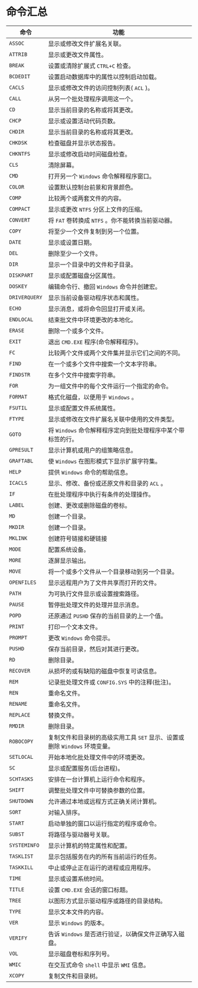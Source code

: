 # 命令汇总

|命令|功能|
|-----|-----|
| `ASSOC` |显⽰或修改⽂件扩展名关联。 |
| `ATTRIB` |显⽰或更改⽂件属性。 |
| `BREAK` |设置或清除扩展式 `CTRL+C` 检查。|
| `BCDEDIT` |设置启动数据库中的属性以控制启动加载。|
| `CACLS` | 显⽰或修改⽂件的访问控制列表( `ACL` )。|
| `CALL` |从另⼀个批处理程序调⽤这⼀个。|
| `CD` |显⽰当前⽬录的名称或将其更改。|
| `CHCP` | 显⽰或设置活动代码页数。|
| `CHDIR` | 显⽰当前⽬录的名称或将其更改。 |
| `CHKDSK` |检查磁盘并显⽰状态报告。 |
| `CHKNTFS` |显⽰或修改启动时间磁盘检查。 |
| `CLS` |清除屏幕。 |
| `CMD` |打开另⼀个 `Windows` 命令解释程序窗⼝。|
| `COLOR` | 设置默认控制台前景和背景颜⾊。|
| `COMP` |⽐较两个或两套⽂件的内容。 |
| `COMPACT` | 显⽰或更改 `NTFS` 分区上⽂件的压缩。|
| `CONVERT` | 将 `FAT` 卷转换成 `NTFS` 。你不能转换当前驱动器。|
| `COPY` |将⾄少⼀个⽂件复制到另⼀个位置。|
| `DATE` | 显⽰或设置⽇期。|
| `DEL` |删除⾄少⼀个⽂件。|
| `DIR` |显⽰⼀个⽬录中的⽂件和⼦⽬录。|
| `DISKPART` | 显⽰或配置磁盘分区属性。|
| `DOSKEY` |编辑命令⾏、撤回 `Windows` 命令并创建宏。|
| `DRIVERQUERY` | 显⽰当前设备驱动程序状态和属性。|
| `ECHO` |显⽰消息，或将命令回显打开或关闭。 |
| `ENDLOCAL` | 结束批⽂件中环境更改的本地化。|
| `ERASE` |删除⼀个或多个⽂件。 |
| `EXIT` |退出 `CMD.EXE` 程序(命令解释程序)。|
| `FC` |⽐较两个⽂件或两个⽂件集并显⽰它们之间的不同。|
| `FIND` | 在⼀个或多个⽂件中搜索⼀个⽂本字符串。|
| `FINDSTR` |在多个⽂件中搜索字符串。 |
| `FOR` |为⼀组⽂件中的每个⽂件运⾏⼀个指定的命令。 |
| `FORMAT` | 格式化磁盘，以便⽤于 `Windows` 。 |
| `FSUTIL` |显⽰或配置⽂件系统属性。 |
| `FTYPE` |显⽰或修改在⽂件扩展名关联中使⽤的⽂件类型。|
| `GOTO` |将 `Windows` 命令解释程序定向到批处理程序中某个带标签的⾏。|
| `GPRESULT` | 显⽰计算机或⽤户的组策略信息。|
| `GRAFTABL` |使 `Windows` 在图形模式下显⽰扩展字符集。|
| `HELP` | 提供 `Windows` 命令的帮助信息。 |
| `ICACLS` | 显⽰、修改、备份或还原⽂件和⽬录的 `ACL` 。|
| `IF` | 在批处理程序中执⾏有条件的处理操作。|
| `LABEL` | 创建、更改或删除磁盘的卷标。|
| `MD` |创建⼀个⽬录。|
| `MKDIR` | 创建⼀个⽬录。|
| `MKLINK` | 创建符号链接和硬链接|
| `MODE` |配置系统设备。|
| `MORE` | 逐屏显⽰输出。|
| `MOVE` |将⼀个或多个⽂件从⼀个⽬录移动到另⼀个⽬录。 |
| `OPENFILES` | 显⽰远程⽤户为了⽂件共享⽽打开的⽂件。|
| `PATH` |为可执⾏⽂件显⽰或设置搜索路径。 |
| `PAUSE` |暂停批处理⽂件的处理并显⽰消息。 |
| `POPD` |还原通过 `PUSHD` 保存的当前⽬录的上⼀个值。|
| `PRINT` | 打印⼀个⽂本⽂件。|
| `PROMPT` | 更改 `Windows` 命令提⽰。|
| `PUSHD` |保存当前⽬录，然后对其进⾏更改。|
| `RD` |删除⽬录。|
| `RECOVER` | 从损坏的或有缺陷的磁盘中恢复可读信息。|
| `REM` |记录批处理⽂件或 `CONFIG.SYS` 中的注释(批注)。 |
| `REN` |重命名⽂件。|
| `RENAME` | 重命名⽂件。 |
| `REPLACE` | 替换⽂件。|
| `RMDIR` | 删除⽬录。 |
| `ROBOCOPY` | 复制⽂件和⽬录树的⾼级实⽤⼯具 `SET` 显⽰、设置或删除 `Windows` 环境变量。|
| `SETLOCAL` | 开始本地化批处理⽂件中的环境更改。|
| `SC` |显⽰或配置服务(后台进程)。|
| `SCHTASKS` | 安排在⼀台计算机上运⾏命令和程序。|
| `SHIFT` |调整批处理⽂件中可替换参数的位置。|
| `SHUTDOWN` | 允许通过本地或远程⽅式正确关闭计算机。|
| `SORT` |对输⼊排序。 |
| `START` |启动单独的窗⼝以运⾏指定的程序或命令。|
| `SUBST` |将路径与驱动器号关联。|
| `SYSTEMINFO` | 显⽰计算机的特定属性和配置。|
| `TASKLIST` |显⽰包括服务在内的所有当前运⾏的任务。|
| `TASKKILL` |中⽌或停⽌正在运⾏的进程或应⽤程序。|
| `TIME` |显⽰或设置系统时间。|
| `TITLE` |设置 `CMD.EXE` 会话的窗⼝标题。 |
| `TREE` |以图形⽅式显⽰驱动程序或路径的⽬录结构。|
| `TYPE` |显⽰⽂本⽂件的内容。 |
| `VER` |显⽰ `Windows` 的版本。|
| `VERIFY` | 告诉 `Windows` 是否进⾏验证，以确保⽂件正确写⼊磁盘。 |
| `VOL` |显⽰磁盘卷标和序列号。 |
| `WMIC` |在交互式命令 `shell` 中显⽰ `WMI` 信息。|
| `XCOPY` | 复制⽂件和⽬录树。|
